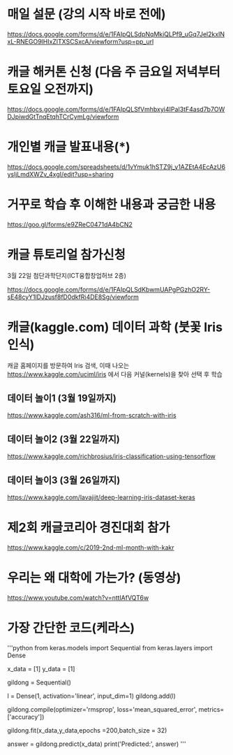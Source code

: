# 매일 설문 (강의 시작 바로 전에)
https://docs.google.com/forms/d/e/1FAIpQLSdpNqMkiQLPf9_uGq7Jel2kxINxL-RNEGO9lHIxZlTXSCSxcA/viewform?usp=pp_url

# 캐글 해커톤 신청 (다음 주 금요일 저녁부터 토요일 오전까지)
https://docs.google.com/forms/d/e/1FAIpQLSfVmhbxyi4IPaI3tF4asd7b7OWDJpiwdGtTnqEtqhTCrCymLg/viewform

# 개인별 캐글 발표내용(*)
https://docs.google.com/spreadsheets/d/1vYmuk1hSTZ9j_y1AZEtA4EcAzU6ysljLmdXWZv_4xgI/edit?usp=sharing

# 거꾸로 학습 후 이해한 내용과 궁금한 내용 
https://goo.gl/forms/e9ZReC0471dA4bCN2

# 캐글 튜토리얼 참가신청
3월 22일 첨단과학단지(ICT융합창업허브 2층) 

https://docs.google.com/forms/d/e/1FAIpQLSdKbwmUAPgPGzhO2RY-sE48cyY1IDJzusf8fD0dkfRi4DE8Sg/viewform

# 캐글(kaggle.com) 데이터 과학 (붓꽃 Iris 인식)

캐글 홈페이지를 방문하여 Iris 검색, 이때 나오는 https://www.kaggle.com/uciml/iris 에서 다음 커널(kernels)을 찾아 선택 후 학습

## 데이터 놀이1 (3월 19일까지)
https://www.kaggle.com/ash316/ml-from-scratch-with-iris 

## 데이터 놀이2 (3월 22일까지)
https://www.kaggle.com/richbrosius/iris-classification-using-tensorflow

## 데이터 놀이3 (3월 26일까지)
https://www.kaggle.com/lavajiit/deep-learning-iris-dataset-keras


# 제2회 캐글코리아 경진대회 참가
https://www.kaggle.com/c/2019-2nd-ml-month-with-kakr


# 우리는 왜 대학에 가는가? (동영상)
https://www.youtube.com/watch?v=nttlAfVQT6w


# 가장 간단한 코드(케라스)
'''python
from keras.models import Sequential
from keras.layers import Dense

x_data = [1]
y_data = [1]

gildong = Sequential()

l = Dense(1, activation='linear', input_dim=1)
gildong.add(l)

gildong.compile(optimizer='rmsprop', loss='mean_squared_error', metrics=['accuracy'])

gildong.fit(x_data,y_data,epochs =200,batch_size = 32)

answer = gildong.predict(x_data)
print('Predicted:', answer)
'''

